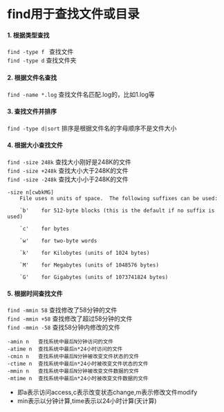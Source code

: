 find用于查找文件或目录
==


#### 1. 根据类型查找

`find -type f ` 查找文件  
`find -type d`  查找文件夹  

#### 2. 根据文件名查找

`find -name *.log` 查找文件名匹配.log的，比如1.log等

#### 3. 查找文件并排序

`find -type d|sort`  排序是根据文件名的字母顺序不是文件大小

#### 4. 根据大小查找文件
`find -size 248k`  查找大小刚好是248K的文件<br>
`find -size +248k` 查找大小大于248K的文件<br>
`find -size -248k` 查找大小小于248K的文件<br>

```man
-size n[cwbkMG]
    File uses n units of space.  The following suffixes can be used:

    `b'    for 512-byte blocks (this is the default if no suffix is used)

    `c'    for bytes

    `w'    for two-byte words

    `k'    for Kilobytes (units of 1024 bytes)

    `M'    for Megabytes (units of 1048576 bytes)

    `G'    for Gigabytes (units of 1073741824 bytes)
```

#### 5. 根据时间查找文件
 `find -mmin 58` 查找修改了58分钟的文件  
 `find -mmin +58` 查找修改了超过58分钟的文件  
 `find -mmin -58` 查找58分钟内修改的文件  


```
-amin n   查找系统中最后N分钟访问的文件
-atime n  查找系统中最后n*24小时访问的文件
-cmin n   查找系统中最后N分钟被改变文件状态的文件
-ctime n  查找系统中最后n*24小时被改变文件状态的文件
-mmin n   查找系统中最后N分钟被改变文件数据的文件
-mtime n  查找系统中最后n*24小时被改变文件数据的文件
```
 - 即a表示访问access,c表示改变状态change,m表示修改文件modify
 - min表示以分钟计算,time表示以24小时计算(天计算)
